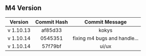 ## M4 Version

|  Version  | Commit Hash | Commit Message |
| :-------: | :---------: | :------------: |
| v 1.10.13 |   af85d33   |     kokys      |
| v 1.10.14 | 0545351 | fixing m4 bugs and handle... |
| v 1.10.14 | 57f79bf | ui/ux | https://github.com/Sami-20s/git-hooks-ex.git
